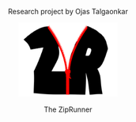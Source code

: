 <p align= "center">
Research project by Ojas Talgaonkar
</p>

<div align="center">
  <img src=".assets/logo.png" alt="ZipRunner" width="200" height="150"/>
</div>

<p align= "center">
The ZipRunner
</p>
